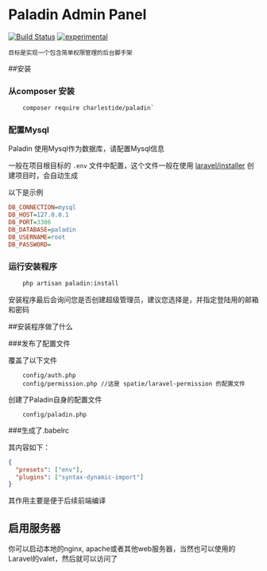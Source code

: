 Paladin Admin Panel 
=
[![Build Status](https://travis-ci.org/charlestide/Paladin.svg?branch=master)](https://travis-ci.org/charlestide/Paladin)
[![experimental](http://badges.github.io/stability-badges/dist/experimental.svg)](http://github.com/badges/stability-badges)

    目标是实现一个包含简单权限管理的后台脚手架

##安装

### 从composer 安装
```bash
    composer require charlestide/paladin`
```
### 配置Mysql

Paladin 使用Mysql作为数据库，请配置Mysql信息

一般在项目根目标的 `.env` 文件中配置，这个文件一般在使用 [laravel/installer](https://d.laravel-china.org/docs/5.5/installation) 创建项目时，会自动生成

以下是示例
```ini
DB_CONNECTION=mysql
DB_HOST=127.0.0.1
DB_PORT=3306 
DB_DATABASE=paladin 
DB_USERNAME=root
DB_PASSWORD=
```

### 运行安装程序

```bash
    php artisan paladin:install
```
安装程序最后会询问您是否创建超级管理员，建议您选择是，并指定登陆用的邮箱和密码

##安装程序做了什么

###发布了配置文件

覆盖了以下文件
```blade
    config/auth.php
    config/permission.php //这是 spatie/laravel-permission 的配置文件
```

创建了Paladin自身的配置文件
```text
    config/paladin.php
```
###生成了.babelrc

其内容如下：
```json
{
  "presets": ["env"],
  "plugins": ["syntax-dynamic-import"]
}
```
其作用主要是便于后续前端编译


## 启用服务器

你可以启动本地的nginx, apache或者其他web服务器，当然也可以使用的Laravel的valet，然后就可以访问了




